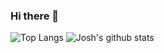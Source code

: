 ### Hi there 👋
![Top Langs](https://github-readme-stats.vercel.app/api/top-langs/?username=JAhimaz&show_icons=true&theme=tokyonight)
![Josh's github stats](https://github-readme-stats.vercel.app/api?username=JAhimaz&count_private=true&show_icons=true&theme=tokyonight)
<!--
**JAhimaz/JAhimaz** is a ✨ _special_ ✨ repository because its `README.md` (this file) appears on your GitHub profile.

Here are some ideas to get you started:

- 🔭 I’m currently working on ...
- 🌱 I’m currently learning ...
- 👯 I’m looking to collaborate on ...
- 🤔 I’m looking for help with ...
- 💬 Ask me about ...
- 📫 How to reach me: ...
- 😄 Pronouns: ...
- ⚡ Fun fact: ...
-->
